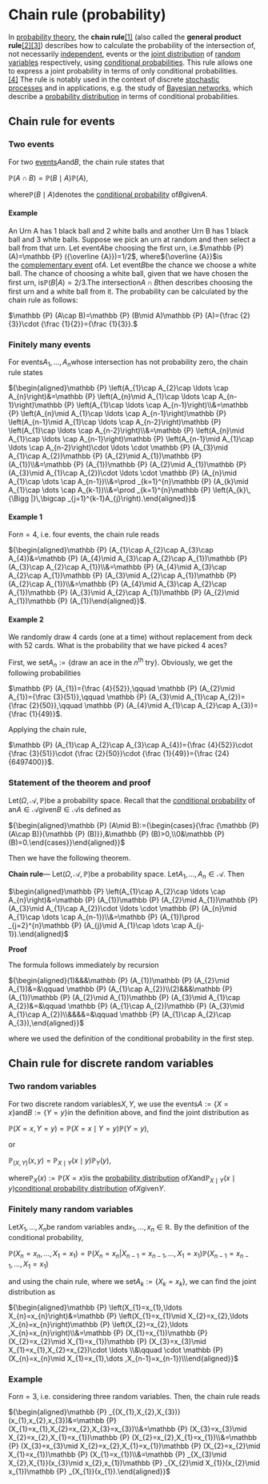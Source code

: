 # Chain rule (probability)

In [probability theory](https://en.wikipedia.org/wiki/Probability_theory "Probability theory"), the **chain rule**[[1]](https://en.wikipedia.org/wiki/Chain_rule_\(probability\)#cite_note-1) (also called the **general product rule**[[2]](https://en.wikipedia.org/wiki/Chain_rule_\(probability\)#cite_note-2)[[3]](https://en.wikipedia.org/wiki/Chain_rule_\(probability\)#cite_note-3)) describes how to calculate the probability of the intersection of, not necessarily [independent](https://en.wikipedia.org/wiki/Independence_\(probability_theory\) "Independence (probability theory)"), events or the [joint distribution](https://en.wikipedia.org/wiki/Joint_distribution "Joint distribution") of [random variables](https://en.wikipedia.org/wiki/Random_variables "Random variables") respectively, using [conditional probabilities](https://en.wikipedia.org/wiki/Conditional_probabilities "Conditional probabilities"). This rule allows one to express a joint probability in terms of only conditional probabilities.[[4]](https://en.wikipedia.org/wiki/Chain_rule_\(probability\)#cite_note-4) The rule is notably used in the context of discrete [stochastic processes](https://en.wikipedia.org/wiki/Stochastic_process "Stochastic process") and in applications, e.g. the study of [Bayesian networks](https://en.wikipedia.org/wiki/Bayesian_network "Bayesian network"), which describe a [probability distribution](https://en.wikipedia.org/wiki/Probability_distribution "Probability distribution") in terms of conditional probabilities.

## Chain rule for events

### Two events

For two [events](https://en.wikipedia.org/wiki/Event_\(probability_theory\) "Event (probability theory)")$A$and$B$, the chain rule states that

$\mathbb {P} (A\cap B)=\mathbb {P} (B\mid A)\mathbb {P} (A)$,

where$\mathbb {P} (B\mid A)$denotes the [conditional probability](https://en.wikipedia.org/wiki/Conditional_probabilities "Conditional probabilities") of$B$given$A$.

#### Example

An Urn A has 1 black ball and 2 white balls and another Urn B has 1 black ball and 3 white balls. Suppose we pick an urn at random and then select a ball from that urn. Let event$A$be choosing the first urn, i.e.$\mathbb {P} (A)=\mathbb {P} ({\overline {A}})=1/2$, where${\overline {A}}$is the [complementary event](https://en.wikipedia.org/wiki/Complementary_event "Complementary event") of$A$. Let event$B$be the chance we choose a white ball. The chance of choosing a white ball, given that we have chosen the first urn, is$\mathbb {P} (B|A)=2/3.$The intersection$A\cap B$then describes choosing the first urn and a white ball from it. The probability can be calculated by the chain rule as follows:

$\mathbb {P} (A\cap B)=\mathbb {P} (B\mid A)\mathbb {P} (A)={\frac {2}{3}}\cdot {\frac {1}{2}}={\frac {1}{3}}.$

### Finitely many events

For events$A_{1},\ldots ,A_{n}$whose intersection has not probability zero, the chain rule states

${\begin{aligned}\mathbb {P} \left(A_{1}\cap A_{2}\cap \ldots \cap A_{n}\right)&=\mathbb {P} \left(A_{n}\mid A_{1}\cap \ldots \cap A_{n-1}\right)\mathbb {P} \left(A_{1}\cap \ldots \cap A_{n-1}\right)\\&=\mathbb {P} \left(A_{n}\mid A_{1}\cap \ldots \cap A_{n-1}\right)\mathbb {P} \left(A_{n-1}\mid A_{1}\cap \ldots \cap A_{n-2}\right)\mathbb {P} \left(A_{1}\cap \ldots \cap A_{n-2}\right)\\&=\mathbb {P} \left(A_{n}\mid A_{1}\cap \ldots \cap A_{n-1}\right)\mathbb {P} \left(A_{n-1}\mid A_{1}\cap \ldots \cap A_{n-2}\right)\cdot \ldots \cdot \mathbb {P} (A_{3}\mid A_{1}\cap A_{2})\mathbb {P} (A_{2}\mid A_{1})\mathbb {P} (A_{1})\\&=\mathbb {P} (A_{1})\mathbb {P} (A_{2}\mid A_{1})\mathbb {P} (A_{3}\mid A_{1}\cap A_{2})\cdot \ldots \cdot \mathbb {P} (A_{n}\mid A_{1}\cap \dots \cap A_{n-1})\\&=\prod _{k=1}^{n}\mathbb {P} (A_{k}\mid A_{1}\cap \dots \cap A_{k-1})\\&=\prod _{k=1}^{n}\mathbb {P} \left(A_{k}\,{\Bigg |}\,\bigcap _{j=1}^{k-1}A_{j}\right).\end{aligned}}$

#### Example 1

For$n=4$, i.e. four events, the chain rule reads

${\begin{aligned}\mathbb {P} (A_{1}\cap A_{2}\cap A_{3}\cap A_{4})&=\mathbb {P} (A_{4}\mid A_{3}\cap A_{2}\cap A_{1})\mathbb {P} (A_{3}\cap A_{2}\cap A_{1})\\&=\mathbb {P} (A_{4}\mid A_{3}\cap A_{2}\cap A_{1})\mathbb {P} (A_{3}\mid A_{2}\cap A_{1})\mathbb {P} (A_{2}\cap A_{1})\\&=\mathbb {P} (A_{4}\mid A_{3}\cap A_{2}\cap A_{1})\mathbb {P} (A_{3}\mid A_{2}\cap A_{1})\mathbb {P} (A_{2}\mid A_{1})\mathbb {P} (A_{1})\end{aligned}}$.

#### Example 2

We randomly draw 4 cards (one at a time) without replacement from deck with 52 cards. What is the probability that we have picked 4 aces?

First, we set${\textstyle A_{n}:=\left\{{\text{draw an ace in the }}n^{\text{th}}{\text{ try}}\right\}}$. Obviously, we get the following probabilities

$\mathbb {P} (A_{1})={\frac {4}{52}},\qquad \mathbb {P} (A_{2}\mid A_{1})={\frac {3}{51}},\qquad \mathbb {P} (A_{3}\mid A_{1}\cap A_{2})={\frac {2}{50}},\qquad \mathbb {P} (A_{4}\mid A_{1}\cap A_{2}\cap A_{3})={\frac {1}{49}}$.

Applying the chain rule,

$\mathbb {P} (A_{1}\cap A_{2}\cap A_{3}\cap A_{4})={\frac {4}{52}}\cdot {\frac {3}{51}}\cdot {\frac {2}{50}}\cdot {\frac {1}{49}}={\frac {24}{6497400}}$.

### Statement of the theorem and proof

Let$(\Omega ,{\mathcal {A}},\mathbb {P} )$be a probability space. Recall that the [conditional probability](https://en.wikipedia.org/wiki/Conditional_probability "Conditional probability") of an$A\in {\mathcal {A}}$given$B\in {\mathcal {A}}$is defined as 

${\begin{aligned}\mathbb {P} (A\mid B):={\begin{cases}{\frac {\mathbb {P} (A\cap B)}{\mathbb {P} (B)}},&\mathbb {P} (B)>0,\\0&\mathbb {P} (B)=0.\end{cases}}\end{aligned}}$

Then we have the following theorem.

**Chain rule**— Let$(\Omega ,{\mathcal {A}},\mathbb {P} )$be a probability space. Let$A_{1},...,A_{n}\in {\mathcal {A}}$. Then

$\begin{aligned}\mathbb {P} \left(A_{1}\cap A_{2}\cap \ldots \cap A_{n}\right)&=\mathbb {P} (A_{1})\mathbb {P} (A_{2}\mid A_{1})\mathbb {P} (A_{3}\mid A_{1}\cap A_{2})\cdot \ldots \cdot \mathbb {P} (A_{n}\mid A_{1}\cap \dots \cap A_{n-1})\\&=\mathbb {P} (A_{1})\prod _{j=2}^{n}\mathbb {P} (A_{j}\mid A_{1}\cap \dots \cap A_{j-1}).\end{aligned}$

**Proof**

The formula follows immediately by recursion

${\begin{aligned}(1)&&&\mathbb {P} (A_{1})\mathbb {P} (A_{2}\mid A_{1})&=&\qquad \mathbb {P} (A_{1}\cap A_{2})\\(2)&&&\mathbb {P} (A_{1})\mathbb {P} (A_{2}\mid A_{1})\mathbb {P} (A_{3}\mid A_{1}\cap A_{2})&=&\qquad \mathbb {P} (A_{1}\cap A_{2})\mathbb {P} (A_{3}\mid A_{1}\cap A_{2})\\&&&&=&\qquad \mathbb {P} (A_{1}\cap A_{2}\cap A_{3}),\end{aligned}}$

where we used the definition of the conditional probability in the first step.

## Chain rule for discrete random variables

### Two random variables

For two discrete random variables$X,Y$, we use the events$A:=\{X=x\}$and$B:=\{Y=y\}$in the definition above, and find the joint distribution as

$\mathbb {P} (X=x,Y=y)=\mathbb {P} (X=x\mid Y=y)\mathbb {P} (Y=y),$

or 

$\mathbb {P} _{(X,Y)}(x,y)=\mathbb {P} _{X\mid Y}(x\mid y)\mathbb {P} _{Y}(y),$

where$\mathbb {P} _{X}(x):=\mathbb {P} (X=x)$is the [probability distribution](https://en.wikipedia.org/wiki/Probability_distribution "Probability distribution") of$X$and$\mathbb {P} _{X\mid Y}(x\mid y)$[conditional probability distribution](https://en.wikipedia.org/wiki/Conditional_probability_distribution "Conditional probability distribution") of$X$given$Y$.

### Finitely many random variables

Let$X_{1},\ldots ,X_{n}$be random variables and$x_{1},\dots ,x_{n}\in \mathbb {R}$. By the definition of the conditional probability,

$\mathbb {P} \left(X_{n}=x_{n},\ldots ,X_{1}=x_{1}\right)=\mathbb {P} \left(X_{n}=x_{n}|X_{n-1}=x_{n-1},\ldots ,X_{1}=x_{1}\right)\mathbb {P} \left(X_{n-1}=x_{n-1},\ldots ,X_{1}=x_{1}\right)$

and using the chain rule, where we set$A_{k}:=\{X_{k}=x_{k}\}$, we can find the joint distribution as

${\begin{aligned}\mathbb {P} \left(X_{1}=x_{1},\ldots X_{n}=x_{n}\right)&=\mathbb {P} \left(X_{1}=x_{1}\mid X_{2}=x_{2},\ldots ,X_{n}=x_{n}\right)\mathbb {P} \left(X_{2}=x_{2},\ldots ,X_{n}=x_{n}\right)\\&=\mathbb {P} (X_{1}=x_{1})\mathbb {P} (X_{2}=x_{2}\mid X_{1}=x_{1})\mathbb {P} (X_{3}=x_{3}\mid X_{1}=x_{1},X_{2}=x_{2})\cdot \ldots \\&\qquad \cdot \mathbb {P} (X_{n}=x_{n}\mid X_{1}=x_{1},\dots ,X_{n-1}=x_{n-1})\\\end{aligned}}$

### Example

For$n=3$, i.e. considering three random variables. Then, the chain rule reads

${\begin{aligned}\mathbb {P} _{(X_{1},X_{2},X_{3})}(x_{1},x_{2},x_{3})&=\mathbb {P} (X_{1}=x_{1},X_{2}=x_{2},X_{3}=x_{3})\\&=\mathbb {P} (X_{3}=x_{3}\mid X_{2}=x_{2},X_{1}=x_{1})\mathbb {P} (X_{2}=x_{2},X_{1}=x_{1})\\&=\mathbb {P} (X_{3}=x_{3}\mid X_{2}=x_{2},X_{1}=x_{1})\mathbb {P} (X_{2}=x_{2}\mid X_{1}=x_{1})\mathbb {P} (X_{1}=x_{1})\\&=\mathbb {P} _{X_{3}\mid X_{2},X_{1}}(x_{3}\mid x_{2},x_{1})\mathbb {P} _{X_{2}\mid X_{1}}(x_{2}\mid x_{1})\mathbb {P} _{X_{1}}(x_{1}).\end{aligned}}$
